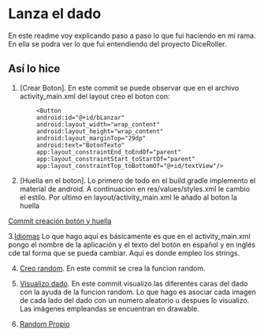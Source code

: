 # Lanza el dado
En este readme voy explicando paso a paso lo que fui haciendo en mi rama. En ella se podra ver lo que fui entendiendo del proyecto DiceRoller.
## Así lo hice


1. [Crear Boton].
En este commit se puede observar que en el archivo activity_main.xml del layout creo el boton con:
```
        <Button
        android:id="@+id/bLanzar"
        android:layout_width="wrap_content"
        android:layout_height="wrap_content"
        android:layout_marginTop="29dp"
        android:text="BotonTexto"
        app:layout_constraintEnd_toEndOf="parent"
        app:layout_constraintStart_toStartOf="parent"
        app:layout_constraintTop_toBottomOf="@+id/textView"/>
``` 


2. [Huella en el boton].
Lo primero de todo en el build.gradle implemento el material de android. A continuacion en res/values/styles.xml le cambio el estilo. Por ultimo en layout/activity_main.xml le añado al boton la huella

[Commit creación botón y huella](https://github.com/hfaildeestevez/andfun-kotlin-dice-roller/commit/47a50d1570457d6b0268878e750e90d24ed6f3e0)

3.[Idiomas](https://github.com/hfaildeestevez/andfun-kotlin-dice-roller/commit/71f4a6030d8a1669640ed573f21ecd4180fb6500)
Lo que hago aquí es básicamente es que en el activity_main.xml pongo el nombre de la aplicación y el texto del botón en español y en inglés cde tal forma que se pueda cambiar.
Aquí es donde empleo los strings.

4. [Creo random](https://github.com/hfaildeestevez/andfun-kotlin-dice-roller/commit/e86ea8d9605aeab0c62d11085d131a84ee0533d9).
En este commit se crea la funcion random.

5. [Visualizo dado](https://github.com/hfaildeestevez/andfun-kotlin-dice-roller/commit/41e4f5e69d8221efbb2630b8436190379b64c717). En este commit 
visualizo las diferentes caras del dado con la ayuda de la funcion random. Lo que hago es asociar cada imagen de cada lado del dado con un numero aleatorio u despues lo visualizo. Las imágenes empleandas se encuentran en drawable.

6. [Random Propio](https://github.com/hfaildeestevez/andfun-kotlin-dice-roller/commit/d0e8b7ebe2faff270920a49a15d0cd29c5d55f17)
